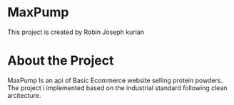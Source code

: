 # MaxPump

This project is created by Robin Joseph kurian

# About the Project 

MaxPump Is an api of Basic Ecommerce website selling protein powders. The project i implemented based on the industrial standard following clean arcitecture.
